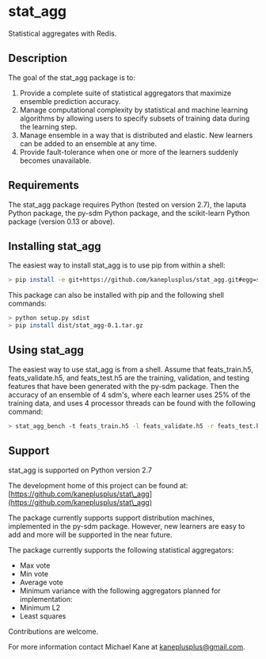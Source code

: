 stat\_agg
===

Statistical aggregates with Redis.

Description
---

The goal of the stat\_agg package is to:

1. Provide a complete suite of statistical aggregators that maximize ensemble
prediction accuracy.
2. Manage computational complexity by statistical and machine learning 
algorithms by allowing users to specify subsets of training data during 
the learning step.
3. Manage ensemble in a way that is distributed and elastic. New learners
can be added to an ensemble at any time.
4. Provide fault-tolerance when one or more of the learners suddenly becomes
unavailable.

Requirements
---

The stat\_agg package requires Python (tested on version 2.7), the 
laputa Python package, the py-sdm Python package, and the scikit-learn Python 
package (version 0.13 or above).

Installing stat\_agg
---

The easiest way to install stat\_agg is to use pip from within a shell:

```bash
> pip install -e git+https://github.com/kaneplusplus/stat_agg.git#egg=stat_agg
```

This package can also be installed with pip and the following shell commands:

```bash
> python setup.py sdist
> pip install dist/stat_agg-0.1.tar.gz
```

Using stat\_agg
---

The easiest way to use stat\_agg is from a shell. Assume that feats_train.h5, 
feats_validate.h5, and feats_test.h5 are the training, validation, and 
testing features that have been generated with the py-sdm package. Then
the accuracy of an ensemble of 4 sdm's, where each learner uses 25% of
the training data, and uses 4 processor threads can be found with the following 
command:

```bash
> stat_agg_bench -t feats_train.h5 -l feats_validate.h5 -r feats_test.h5 -s 0.25 -w 4 -p 4 
```

Support
---

stat_agg is supported on Python version 2.7

The development home of this project can be found at: [https://github.com/kaneplusplus/stat\_agg](https://github.com/kaneplusplus/stat\_agg)

The package currently supports support distribution machines, implemented in
the py-sdm package. However, new learners are easy to add and more will
be supported in the near future.

The package currently supports the following statistical aggregators:
- Max vote
- Min vote
- Average vote
- Minimum variance
with the following aggregators planned for implementation:
- Minimum L2
- Least squares

Contributions are welcome.

For more information contact Michael Kane at [kaneplusplus@gmail.com](kaneplusplus@gmail.com).

